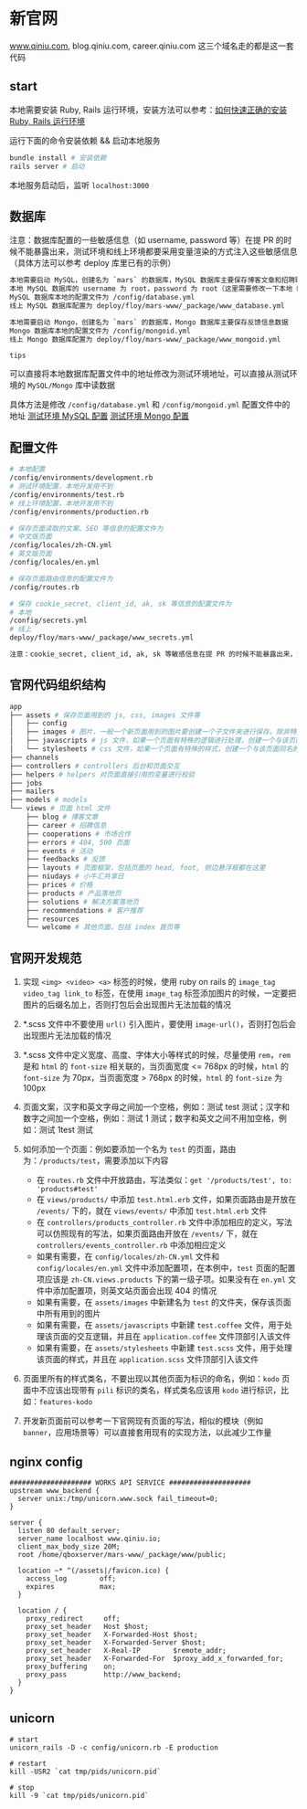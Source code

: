 # 新官网

www.qiniu.com, blog.qiniu.com, career.qiniu.com 这三个域名走的都是这一套代码

## start

本地需要安装 Ruby, Rails 运行环境，安装方法可以参考：[如何快速正确的安装 Ruby, Rails 运行环境](https://ruby-china.org/wiki/install_ruby_guide)

运行下面的命令安装依赖 && 启动本地服务

```bash
bundle install # 安装依赖
rails server # 启动
```

本地服务启动后，监听 `localhost:3000`

## 数据库

注意：数据库配置的一些敏感信息（如 username, password 等）在提 PR 的时候不能暴露出来，测试环境和线上环境都要采用变量渲染的方式注入这些敏感信息（具体方法可以参考 deploy 库里已有的示例）

```bash
本地需要启动 MySQL，创建名为 `mars` 的数据库，MySQL 数据库主要保存博客文章和招聘职位数据
本地 MySQL 数据库的 username 为 root，password 为 root（这里需要修改一下本地 MySQL 的密码，否则本地启官网会报数据库连接失败的错）
MySQL 数据库本地的配置文件为 /config/database.yml
线上 MySQL 数据库配置为 deploy/floy/mars-www/_package/www_database.yml

本地需要启动 Mongo，创建名为 `mars` 的数据库，Mongo 数据库主要保存反馈信息数据
Mongo 数据库本地的配置文件为 /config/mongoid.yml
线上 Mongo 数据库配置为 deploy/floy/mars-www/_package/www_mongoid.yml
```

`tips`

可以直接将本地数据库配置文件中的地址修改为测试环境地址，可以直接从测试环境的 `MySQL/Mongo` 库中读数据

具体方法是修改 `/config/database.yml` 和 `/config/mongoid.yml` 配置文件中的地址 [测试环境 MySQL 配置](https://gitlab.qiniu.io/qbox/deploy-test/blob/master/floy/mars-www/env_dev/_package/www_database.yml) [测试环境 Mongo 配置](https://gitlab.qiniu.io/qbox/deploy-test/blob/master/floy/mars-www/env_dev/_package/www_mongoid.yml)

## 配置文件

```bash
# 本地配置
/config/environments/development.rb
# 测试环境配置，本地开发用不到
/config/environments/test.rb
# 线上环境配置，本地开发用不到
/config/environments/production.rb

# 保存页面读取的文案、SEO 等信息的配置文件为
# 中文版页面
/config/locales/zh-CN.yml
# 英文版页面
/config/locales/en.yml

# 保存页面路由信息的配置文件为
/config/routes.rb

# 保存 cookie_secret, client_id, ak, sk 等信息的配置文件为
# 本地
/config/secrets.yml
# 线上
deploy/floy/mars-www/_package/www_secrets.yml

注意：cookie_secret, client_id, ak, sk 等敏感信息在提 PR 的时候不能暴露出来，测试环境和线上环境都要采用变量渲染的方式注入这些敏感信息（具体方法可以参考 deploy 库里已有的示例）
```

## 官网代码组织结构

```bash
app
├── assets # 保存页面用到的 js, css, images 文件等
│   ├── config
│   ├── images # 图片，一般一个新页面用到的图片要创建一个子文件夹进行保存。除非特殊需要，建议使用 jpg 格式的图片
│   ├── javascripts # js 文件，如果一个页面有特殊的逻辑进行处理，创建一个与该页面同名的 coffeejs 文件，在 application.coffee 文件顶部引入
│   └── stylesheets # css 文件，如果一个页面有特殊的样式，创建一个与该页面同名的 scss 文件，在 application.scss 文件顶部引入
├── channels
├── controllers # controllers 后台和页面交互
├── helpers # helpers 对页面直接引用的变量进行校验
├── jobs
├── mailers
├── models # models
└── views # 页面 html 文件
    ├── blog # 博客文章
    ├── career # 招聘信息
    ├── cooperations # 市场合作
    ├── errors # 404, 500 页面
    ├── events # 活动
    ├── feedbacks # 反馈
    ├── layouts # 页面框架，包括页面的 head, foot, 侧边悬浮框都在这里
    ├── niudays # 小牛汇共享日
    ├── prices # 价格
    ├── products # 产品落地页
    ├── solutions # 解决方案落地页
    ├── recommendations # 客户推荐
    ├── resources
    └── welcome # 其他页面，包括 index 首页等
```

## 官网开发规范

1. 实现 ```<img> <video> <a>``` 标签的时候，使用 ruby on rails 的 ```image_tag video_tag link_to``` 标签，在使用 ```image_tag``` 标签添加图片的时候，一定要把图片的后缀名加上，否则打包后会出现图片无法加载的情况

2. *.scss 文件中不要使用 ```url()``` 引入图片，要使用 ```image-url()```，否则打包后会出现图片无法加载的情况

3. *.scss 文件中定义宽度、高度、字体大小等样式的时候，尽量使用 ```rem```，```rem``` 是和 ```html``` 的 ```font-size``` 相关联的，当页面宽度 <= 768px 的时候，```html``` 的 ```font-size``` 为 70px，当页面宽度 > 768px 的时候，```html``` 的 ```font-size``` 为 100px

4. 页面文案，汉字和英文字母之间加一个空格，例如：测试 test 测试；汉字和数字之间加一个空格，例如：测试 1 测试；数字和英文之间不用加空格，例如：测试 1test 测试

5. 如何添加一个页面：例如要添加一个名为 ```test``` 的页面，路由为：```/products/test```，需要添加以下内容
    - 在 ```routes.rb``` 文件中开放路由，写法类似：```get '/products/test', to: 'products#test'```
    - 在 ```views/products/``` 中添加 ```test.html.erb``` 文件，如果页面路由是开放在 ```/events/``` 下的，就在 ```views/events/``` 中添加 ```test.html.erb``` 文件
    - 在 ```controllers/products_controller.rb``` 文件中添加相应的定义，写法可以仿照现有的写法，如果页面路由开放在 ```/events/``` 下，就在 ```controllers/events_controller.rb``` 中添加相应定义
    - 如果有需要，在 ```config/locales/zh-CN.yml``` 文件和 ```config/locales/en.yml``` 文件中添加配置项，在本例中，```test``` 页面的配置项应该是 ```zh-CN.views.products``` 下的第一级子项。如果没有在 ```en.yml``` 文件中添加配置项，则英文站页面会出现 404 的情况
    - 如果有需要，在 ```assets/images``` 中新建名为 ```test``` 的文件夹，保存该页面中所有用到的图片
    - 如果有需要，在 ```assets/javascripts``` 中新建 ```test.coffee``` 文件，用于处理该页面的交互逻辑，并且在 ```application.coffee``` 文件顶部引入该文件
    - 如果有需要，在 ```assets/stylesheets``` 中新建 ```test.scss``` 文件，用于处理该页面的样式，并且在 ```application.scss``` 文件顶部引入该文件

6. 页面里所有的样式类名，不要出现以其他页面为标识的命名，例如：```kodo``` 页面中不应该出现带有 ```pili``` 标识的类名，样式类名应该用 ```kodo``` 进行标识，比如：```features-kodo```

7. 开发新页面前可以参考一下官网现有页面的写法，相似的模块（例如 ```banner```，应用场景等）可以直接套用现有的实现方法，以此减少工作量

## nginx config
```
#################### WORKS API SERVICE ####################
upstream www_backend {
  server unix:/tmp/unicorn.www.sock fail_timeout=0;
}

server {
  listen 80 default_server;
  server_name localhost www.qiniu.io;
  client_max_body_size 20M;
  root /home/qboxserver/mars-www/_package/www/public;

  location ~* ^(/assets|/favicon.ico) {
    access_log        off;
    expires           max;
  }

  location / {
    proxy_redirect     off;
    proxy_set_header   Host $host;
    proxy_set_header   X-Forwarded-Host $host;
    proxy_set_header   X-Forwarded-Server $host;
    proxy_set_header   X-Real-IP        $remote_addr;
    proxy_set_header   X-Forwarded-For  $proxy_add_x_forwarded_for;
    proxy_buffering    on;
    proxy_pass         http://www_backend;
  }
}
```

## unicorn
```
# start
unicorn_rails -D -c config/unicorn.rb -E production

# restart
kill -USR2 `cat tmp/pids/unicorn.pid`

# stop
kill -9 `cat tmp/pids/unicorn.pid`
```